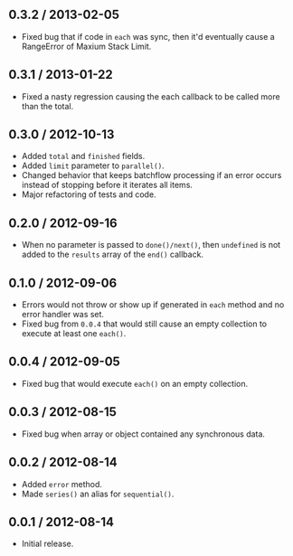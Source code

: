 0.3.2 / 2013-02-05
------------------
* Fixed bug that if code in `each` was sync, then it'd eventually cause a RangeError of Maxium Stack Limit.

0.3.1 / 2013-01-22
------------------
* Fixed a nasty regression causing the each callback to be called more than the total.

0.3.0 / 2012-10-13
------------------
* Added `total` and `finished` fields.
* Added `limit` parameter to `parallel()`.
* Changed behavior that keeps batchflow processing if an error occurs instead of stopping before it iterates all items.
* Major refactoring of tests and code.

0.2.0 / 2012-09-16
------------------
* When no parameter is passed to `done()/next()`, then `undefined` is not added to the `results` array of the `end()` callback.

0.1.0 / 2012-09-06
------------------
* Errors would not throw or show up if generated in `each` method and no error handler was set. 
* Fixed bug from `0.0.4` that would still cause an empty collection to execute at least one `each()`. 

0.0.4 / 2012-09-05
------------------
* Fixed bug that would execute `each()` on an empty collection.

0.0.3 / 2012-08-15
------------------
* Fixed bug when array or object contained any synchronous data.

0.0.2 / 2012-08-14
------------------
* Added `error` method.
* Made `series()` an alias for `sequential()`.

0.0.1 / 2012-08-14
------------------
* Initial release.
